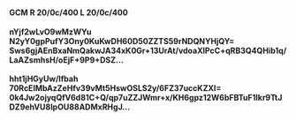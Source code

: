 #### GCM R 20/0c/400 L 20/0c/400
**nYjf2wLvO9wMzWYu**<br/>**N2yY0gpPufY3Ony0KuKwDH60D50ZZTS59rNDQNYHjQY=**<br/>**Sws6gjAEnBxaNmQakwJA34xK0Gr+13UrAt/vdoaXlPcC+qRB3Q4QHib1q/LaAZsmhsH/oEjF+9P9+DSZ...**<br/><br/>
**hht1jHGyUw/Ifbah**<br/>**70RcElMbAzZeHfv39vMt5HswOSLS2y/6FZ37uccKZXI=**<br/>**0k4Jw2ojyqQfV6d81C+Q/qp7uZZJWmr+x/KH6gpz12W6bFBTuF1lkr9TtJDZ9ehVU8IpOU88ADMxRHgJ...**